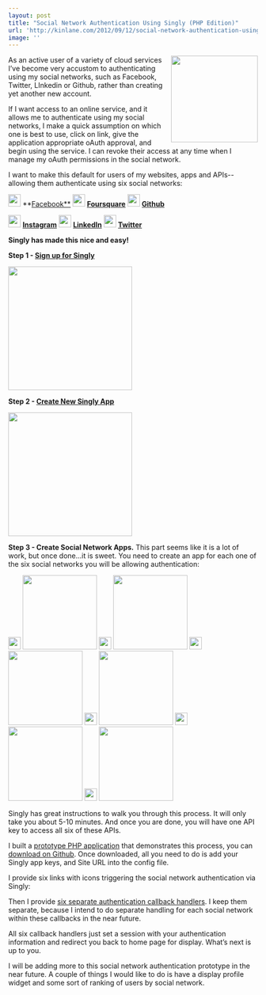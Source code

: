 ```yaml
---
layout: post
title: "Social Network Authentication Using Singly (PHP Edition)"
url: 'http://kinlane.com/2012/09/12/social-network-authentication-using-singly-php-edition/'
image: ''
---
```


[<img class="c1" src="https://s3.amazonaws.com/kinlane-productions/singly/singly-twitter-linkedin-github-facebook-authentication.png" alt="" width="175" align="right" />][1]

As an active user of a variety of cloud services I’ve become very accustom to authenticating using my social networks, such as Facebook, Twitter, LInkedin or Github, rather than creating yet another new account.

If I want access to an online service, and it allows me to authenticate using my social networks, I make a quick assumption on which one is best to use, click on link, give the application appropriate oAuth approval, and begin using the service. I can revoke their access at any time when I manage my oAuth permissions in the social network.

I want to make this default for users of my websites, apps and APIs--allowing them authenticate using six social networks:

[<img src="https://s3.amazonaws.com/kinlane-productions/icons/facebook.png" alt="" width="25" />][2]
**[Facebook**][2]
[<img src="https://s3.amazonaws.com/kinlane-productions/icons/foursquare.png" alt="" width="25" />][3]
**[Foursquare][3]**
[<img src="https://s3.amazonaws.com/kinlane-productions/icons/github.png" alt="" width="25" />][4]
**[Github][4]**

[<img src="https://s3.amazonaws.com/kinlane-productions/icons/instagram.png" alt="" width="25" />][5]
**[Instagram][5]**
[<img src="https://s3.amazonaws.com/kinlane-productions/icons/linkedin.png" alt="" width="25" />][6]
**[LinkedIn][7]**
[<img src="https://s3.amazonaws.com/kinlane-productions/icons/twitter-2.png" alt="" width="25" />][8]
**[Twitter][8]**

**Singly has made this nice and easy!**

**Step 1 - [Sign up for Singly][9]**

[<img class="c4" src="https://s3.amazonaws.com/kinlane-productions/singly/Singly-Sign-Up.png" alt="" width="250" />][9]

**Step 2 - [Create New Singly App][10]**

[<img class="c4" src="https://s3.amazonaws.com/kinlane-productions/singly/Singly-Create-New-App.png" alt="" width="250" />][10]

**Step 3 - Create Social Network Apps.** This part seems like it is a lot of work, but once done...it is sweet. You need to create an app for each one of the six social networks you will be allowing authentication:

<img src="https://s3.amazonaws.com/kinlane-productions/icons/facebook.png" alt="" width="25" />

<img src="https://s3.amazonaws.com/kinlane-productions/singly/Singly-Facebook-New-App.png" alt="" width="150" />

<img src="https://s3.amazonaws.com/kinlane-productions/icons/foursquare.png" alt="" width="25" />

<img src="https://s3.amazonaws.com/kinlane-productions/singly/Singly-Foursquare-New-App.png" alt="" width="150" />

<img src="https://s3.amazonaws.com/kinlane-productions/icons/github.png" alt="" width="25" />

<img src="https://s3.amazonaws.com/kinlane-productions/singly/Singly-Github-New-App.png" alt="" width="150" />

<img src="https://s3.amazonaws.com/kinlane-productions/icons/instagram.png" alt="" width="25" />

<img src="https://s3.amazonaws.com/kinlane-productions/singly/Singly-Instagram-New-App.png" alt="" width="150" />

<img src="https://s3.amazonaws.com/kinlane-productions/icons/linkedin.png" alt="" width="25" />

<img src="https://s3.amazonaws.com/kinlane-productions/singly/Singly-LinkedIn-New-App.png" alt="" width="150" />

<img src="https://s3.amazonaws.com/kinlane-productions/icons/twitter-2.png" alt="" width="25" />

<img src="https://s3.amazonaws.com/kinlane-productions/singly/Singly-Twitter-New-App.png" alt="" width="150" />

Singly has great instructions to walk you through this process. It will only take you about 5-10 minutes. And once you are done, you will have one API key to access all six of these APIs.

I built a [prototype PHP application][11] that demonstrates this process, you can [download on Github][12]. Once downloaded, all you need to do is add your Singly app keys, and Site URL into the config file.

I provide six links with icons triggering the social network authentication via Singly:

Then I provide [six separate authentication callback handlers][13]. I keep them separate, because I intend to do separate handling for each social network within these callbacks in the near future.

All six callback handlers just set a session with your authentication information and redirect you back to home page for display. What’s next is up to you.

I will be adding more to this social network authentication prototype in the near future. A couple of things I would like to do is have a display profile widget and some sort of ranking of users by social network.

   [1]: http://www.singly.com/
   [2]: https://singly.com/docs/facebook (Facebook)
   [3]: https://singly.com/docs/foursquare (Foursquare)
   [4]: https://singly.com/docs/github (Github)
   [5]: https://singly.com/docs/instagram (Instagram)
   [6]: https://singly.com/docs/linkedin (LinkedIn)
   [7]: https://singly.com/docs/linkedin
   [8]: https://singly.com/docs/twitter (Twitter)
   [9]: https://singly.com/signup?section=header
   [10]: https://singly.com/apps/new
   [11]: http://singly-authentication.laneworks.net/
   [12]: https://github.com/kinlane/singly-social-authentication-php
   [13]: https://github.com/kinlane/singly-social-authentication-php/tree/master/auth
